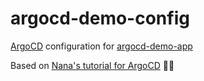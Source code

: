 # argocd-demo-config
[ArgoCD](https://argo-cd.readthedocs.io/en/stable/) configuration for [argocd-demo-app](https://github.com/si618/argocd-demo-app)

Based on [Nana's tutorial for ArgoCD](https://youtu.be/MeU5_k9ssrs) 🙇‍♂️
